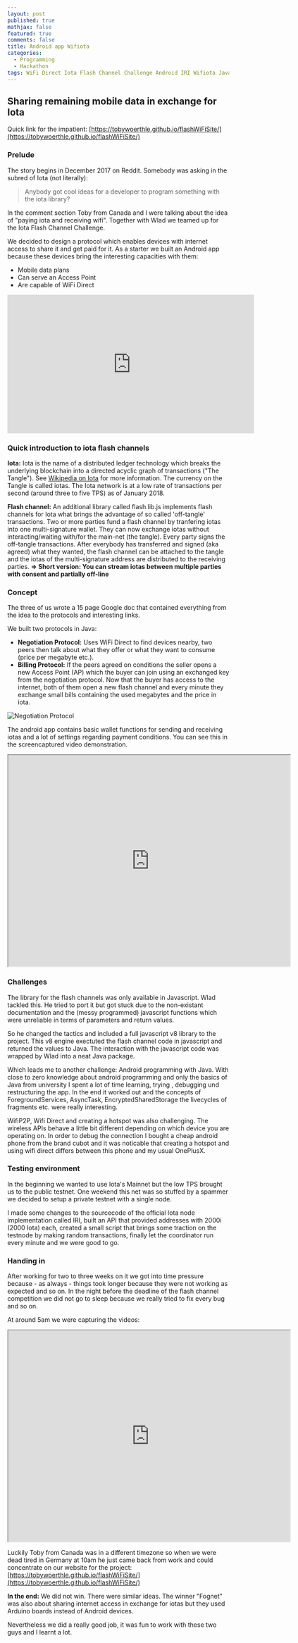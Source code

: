 ```yaml
---
layout: post
published: true
mathjax: false
featured: true
comments: false
title: Android app Wifiota
categories:
  - Programming
  - Hackathon
tags: WiFi Direct Iota Flash Channel Challenge Android IRI Wifiota Java
---
```

## Sharing remaining mobile data in exchange for Iota

Quick link for the impatient: [https://tobywoerthle.github.io/flashWiFiSite/](https://tobywoerthle.github.io/flashWiFiSite/)

### Prelude

The story begins in December 2017 on Reddit. Somebody was asking in the subred of Iota (not literally):


> Anybody got cool ideas for a developer to program something with the iota library?


In the comment section Toby from Canada and I were talking about the idea of "paying iota and receiving wifi". Together with Wlad we teamed up for the Iota Flash Channel Challenge.

We decided to design a protocol which enables devices with internet access to share it and get paid for it. As a starter we built an Android app because these devices bring the interesting capacities with them: 

- Mobile data plans
- Can serve an Access Point
- Are capable of WiFi Direct

<iframe width="560" height="315" src="https://www.youtube-nocookie.com/embed/Co46IZxoB4c?rel=0" frameborder="0" allow="autoplay; encrypted-media" allowfullscreen align="center"></iframe>



### Quick introduction to iota flash channels

**Iota:** Iota is the name of a distributed ledger technology which breaks the underlying blockchain into a directed acyclic graph of transactions ("The Tangle"). See [Wikipedia on Iota](https://de.wikipedia.org/wiki/IOTA_(Kryptow%C3%A4hrung)) for more information. The currency on the Tangle is called iotas.
The Iota network is at a low rate  of transactions per second (around three to five TPS) as of January 2018. 

**Flash channel:** An additional library called flash.lib.js implements flash channels for Iota what brings the advantage of so called 'off-tangle' transactions. Two or more parties fund a flash channel by tranfering iotas into one multi-signature wallet.
They can now exchange iotas without interacting/waiting with/for the main-net (the tangle). Every party signs the off-tangle transactions. After everybody has transferred and signed  (aka agreed) what they wanted, the flash channel can be attached to the tangle and the iotas of the multi-signature address are distributed to the receiving parties.
**=> Short version: You can stream iotas between multiple parties with consent and partially off-line**

### Concept

The three of us wrote a 15 page Google doc that contained everything from the idea to the protocols and interesting links.

We built two protocols in Java:
- **Negotiation Protocol:** Uses WiFi Direct to find devices nearby, two peers then talk about what they offer or what they want to consume (price per megabyte etc.).
- **Billing Protocol:** If the peers agreed on conditions the seller opens a new Access Point (AP) which the buyer can join using an exchanged key from the negotiation protocol. Now that the buyer has access to the internet, both of them open a new flash channel and every minute they exchange small bills containing the used megabytes and the price in iota.

![Negotiation Protocol]({{site.baseurl}}/images/NegotiationProtocol.jpg)


The android app contains basic wallet functions for sending and receiving iotas and a lot of settings regarding payment conditions. You can see this in the  screencaptured video demonstration.

<iframe src="https://drive.google.com/file/d/1_v6PnM9ebcAoLRQRAE-wvv9_S9NYyrJP/preview" width="640" height="480" align="center"></iframe>

### Challenges

The library for the flash channels was only available in Javascript. Wlad tackled this. He tried to port it but got stuck due to the non-existant documentation and the (messy programmed) javascript functions which were unreliable in terms of parameters and return values.

So he changed the tactics and included a full javascript v8 library to the project. This v8 engine exectuted the flash channel code in javascript and returned the values to Java. The interaction with the javascript code was wrapped by Wlad into a neat Java package.

Which leads me to another challenge: Android programming with Java. With close to zero knowledge about android programming and only the basics of Java from university I spent a lot of time learning, trying , debugging und restructuring the app.
In the end it  worked out and the concepts of ForegroundServices, AsyncTask, EncryptedSharedStorage the livecycles of fragments etc. were really interesting.

WifiP2P, Wifi Direct and creating a hotspot was also challenging. The wireless APIs behave a little bit different depending on which device you are operating on. In order to debug the connection I bought a cheap android phone from the brand cubot and it was noticable that creating a hotspot and using wifi direct differs between this phone and my usual OnePlusX.

### Testing environment

In the beginning we wanted to use Iota's Mainnet but the low TPS brought us to the public testnet. One weekend this net was so stuffed by a spammer we decided to setup a private testnet with a single node.

I made some changes to the sourcecode of the official Iota node implementation called IRI, built an API that provided addresses with 2000i (2000 Iota) each, created a small script that brings some traction on the testnode by making random transactions, finally let the coordinator run every minute and we were good to go.

### Handing in

After working for two to three weeks on it we got into time pressure because - as always - things took longer because they were not working as expected and so on.
In the night before the deadline of the flash channel competition we did not go to sleep because we really tried to fix every bug and so on. 

At around 5am we were capturing the videos:
<iframe src="https://drive.google.com/file/d/1PAC1FrRnyhdQTYpWPdqNc71wyH1UuoXt/preview" width="640" height="480" align="center"></iframe>

Luckily Toby from Canada was in a different timezone so when we were dead tired in Germany at 10am he just came back from work and could concentrate on our website for the project: [https://tobywoerthle.github.io/flashWiFiSite/](https://tobywoerthle.github.io/flashWiFiSite/)

**In the end:** We did not win. There were similar ideas. The winner "Fognet" was also about sharing internet access in exchange for iotas but they used Arduino boards instead of Android devices.

Nevertheless we did a really good job, it was fun to work with these two guys and I learnt a lot.
